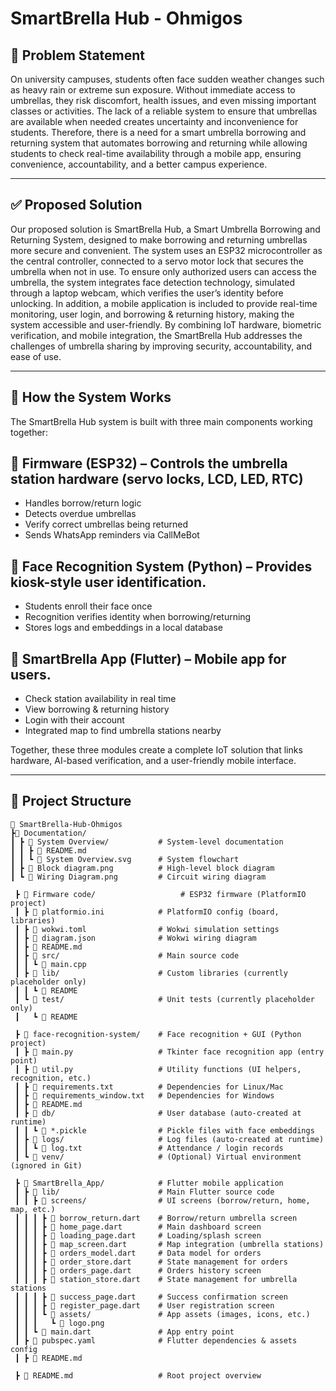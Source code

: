 
# SmartBrella Hub - Ohmigos

## 🧩 Problem Statement
On university campuses, students often face sudden weather changes such as heavy rain or extreme sun exposure. Without immediate access to umbrellas, they risk discomfort, health issues, and even missing important classes or activities. The lack of a reliable system to ensure that umbrellas are available when needed creates uncertainty and inconvenience for students. Therefore, there is a need for a smart umbrella borrowing and returning system that automates borrowing and returning while allowing students to check real-time availability through a mobile app, ensuring convenience, accountability, and a better campus experience.

---

## ✅ Proposed Solution
Our proposed solution is SmartBrella Hub, a Smart Umbrella Borrowing and Returning System, designed to make borrowing and returning umbrellas more secure and convenient. The system uses an ESP32 microcontroller as the central controller, connected to a servo motor lock that secures the umbrella when not in use. To ensure only authorized users can access the umbrella, the system integrates face detection technology, simulated through a laptop webcam, which verifies the user’s identity before unlocking. In addition, a mobile application is included to provide real-time monitoring, user login, and borrowing & returning history, making the system accessible and user-friendly. By combining IoT hardware, biometric verification, and mobile integration, the SmartBrella Hub addresses the challenges of umbrella sharing by improving security, accountability, and ease of use.

---

## 🔗 How the System Works
The SmartBrella Hub system is built with three main components working together:

## 📡 Firmware (ESP32) – Controls the umbrella station hardware (servo locks, LCD, LED, RTC)
- Handles borrow/return logic
- Detects overdue umbrellas
- Verify correct umbrellas being returned
- Sends WhatsApp reminders via CallMeBot

## 👤 Face Recognition System (Python) – Provides kiosk-style user identification.
- Students enroll their face once
- Recognition verifies identity when borrowing/returning
- Stores logs and embeddings in a local database

## 📱 SmartBrella App (Flutter) – Mobile app for users.
- Check station availability in real time
- View borrowing & returning history
- Login with their account
- Integrated map to find umbrella stations nearby

Together, these three modules create a complete IoT solution that links hardware, AI-based verification, and a user-friendly mobile interface.

---

## 📂 Project Structure  

```plaintext
📁 SmartBrella-Hub-Ohmigos
┣📁 Documentation/                  
┃ ┣ 📁 System Overview/           # System-level documentation
┃ ┃ ┣ 📄 README.md             
┃ ┃ ┗ 📄 System Overview.svg      # System flowchart
┃ ┣ 📄 Block diagram.png          # High-level block diagram
┃ ┗ 📄 Wiring Diagram.png         # Circuit wiring diagram

 ┣ 📁 Firmware code/                   # ESP32 firmware (PlatformIO project)
 ┃ ┣ 📄 platformio.ini            # PlatformIO config (board, libraries)
 ┃ ┣ 📄 wokwi.toml                # Wokwi simulation settings
 ┃ ┣ 📄 diagram.json              # Wokwi wiring diagram
 ┃ ┣ 📄 README.md              
 ┃ ┣ 📂 src/                      # Main source code
 ┃ ┃ ┗ 📄 main.cpp
 ┃ ┣ 📂 lib/                      # Custom libraries (currently placeholder only)
 ┃ ┃ ┗ 📄 README
 ┃ ┗ 📂 test/                     # Unit tests (currently placeholder only)
 ┃   ┗ 📄 README

 ┣ 📁 face-recognition-system/    # Face recognition + GUI (Python project)
 ┃ ┣ 📄 main.py                   # Tkinter face recognition app (entry point)
 ┃ ┣ 📄 util.py                   # Utility functions (UI helpers, recognition, etc.)
 ┃ ┣ 📄 requirements.txt          # Dependencies for Linux/Mac
 ┃ ┣ 📄 requirements_window.txt   # Dependencies for Windows
 ┃ ┣ 📄 README.md                 
 ┃ ┣ 📂 db/                       # User database (auto-created at runtime)
 ┃ ┃ ┗ 📄 *.pickle                # Pickle files with face embeddings
 ┃ ┣ 📂 logs/                     # Log files (auto-created at runtime)
 ┃ ┃ ┗ 📄 log.txt                 # Attendance / login records
 ┃ ┗ 📂 venv/                     # (Optional) Virtual environment (ignored in Git)

 ┣ 📁 SmartBrella_App/            # Flutter mobile application
 ┃ ┣ 📂 lib/                      # Main Flutter source code
 ┃ ┃ ┣ 📂 screens/                # UI screens (borrow/return, home, map, etc.)
 ┃ ┃ ┃ ┣ 📄 borrow_return.dart    # Borrow/return umbrella screen
 ┃ ┃ ┃ ┣ 📄 home_page.dart        # Main dashboard screen
 ┃ ┃ ┃ ┣ 📄 loading_page.dart     # Loading/splash screen
 ┃ ┃ ┃ ┣ 📄 map_screen.dart       # Map integration (umbrella stations)
 ┃ ┃ ┃ ┣ 📄 orders_model.dart     # Data model for orders
 ┃ ┃ ┃ ┣ 📄 order_store.dart      # State management for orders
 ┃ ┃ ┃ ┣ 📄 orders_page.dart      # Orders history screen
 ┃ ┃ ┃ ┣ 📄 station_store.dart    # State management for umbrella stations
 ┃ ┃ ┃ ┣ 📄 success_page.dart     # Success confirmation screen
 ┃ ┃ ┃ ┣ 📄 register_page.dart    # User registration screen
 ┃ ┃ ┃ ┗ 📂 assets/               # App assets (images, icons, etc.)
 ┃ ┃ ┃   ┗ 📄 logo.png
 ┃ ┃ ┗ 📄 main.dart               # App entry point
 ┃ ┣ 📄 pubspec.yaml              # Flutter dependencies & assets config
 ┃ ┣ 📄 README.md

 ┣ 📄 README.md                   # Root project overview
```




